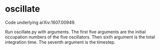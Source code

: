 # oscillate
Code underlying arXiv:1607.00949.

Run oscillate.py with arguments. The first five arguments are the initial occupation numbers of the five oscillators. Then sixth argument is the total integration time. The seventh argument is the timestep.